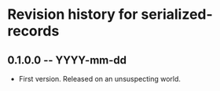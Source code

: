# Revision history for serialized-records

## 0.1.0.0 -- YYYY-mm-dd

* First version. Released on an unsuspecting world.
